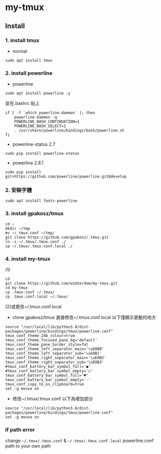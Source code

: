 # my-tmux

## Install
### 1. install tmux
  - normal
  ```bash=
  sudo apt install tmux
  ```
### 2. install powerline
  - powerline
  ```bash=
  sudo apt install powerline -y
  ```
  並在.bashrc 貼上
  ```bash=
  if [ -f `which powerline-daemon` ]; then
      powerline-daemon -q
      POWERLINE_BASH_CONTINUATION=1
      POWERLINE_BASH_SELECT=1
      . /usr/share/powerline/bindings/bash/powerline.sh
  fi
  ```
  
  - powerline-status 2.7
  ```bash=
  sudo pip install powerline-status
  ```
  
  - powerline 2.8.1
  
  ```bash=
  sudo pip install git+https://github.com/powerline/powerline.git@develop
  ```
  
### 2. 安裝字體
```bash=
sudo apt install fonts-powerline
```

### 3. install gpakosz/tmux

```bash=
cd ~
mkdir ~/tmp
mv ~/.tmux.conf ~/tmp/
git clone https://github.com/gpakosz/.tmux.git
ln -s ~/.tmux/.tmux.conf ./
cp ~/.tmux/.tmux.conf.local ./
```

### 4. install my-tmux
(1)
```bash=
cd 
git clone https://github.com/wimterdom/my-tmux.git
cd my-tmux
cp .tmux.conf ~/.tmux/
cp .tmux.conf.local ~/.tmux/
```
(2)或更改~/.tmux.conf.local 
- clone  gpakosz/tmux 直接修改~/.tmux.conf.local
以下僅顯示更動的地方
```bash=
source "/usr/local/lib/python3.8/dist-packages/powerline/bindings/tmux/powerline.conf"
tmux_conf_theme_24b_colour=true
tmux_conf_theme_focused_pane_bg='default'
tmux_conf_theme_pane_border_style=fat
tmux_conf_theme_left_separator_main='\uE0B0'
tmux_conf_theme_left_separator_sub='\uE0B1'
tmux_conf_theme_right_separator_main='\uE0B2'
tmux_conf_theme_right_separator_sub='\uE0B3'
#tmux_conf_battery_bar_symbol_full='◼'
#tmux_conf_battery_bar_symbol_empty='◻'
tmux_conf_battery_bar_symbol_full='♥'
tmux_conf_battery_bar_symbol_empty='·'
tmux_conf_copy_to_os_clipboard=true
set -g mouse on
```
- 修改~/.tmux/.tmux.conf
以下為增加部分
```bash=
source "/usr/local/lib/python3.8/dist-packages/powerline/bindings/tmux/powerline.conf"
set -g mouse on
```
### if path error
change `~/.tmux/.tmux.conf` & `~/.tmux/.tmux.conf.local` powerline.conf path to your own path


